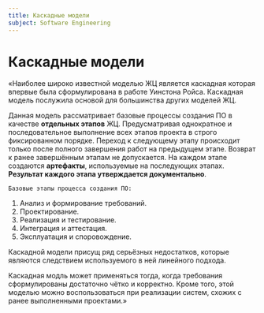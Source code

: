 ```yaml
---
title: Каскадные модели
subject: Software Engineering
---
```


# Каскадные модели

«Наиболее широко известной моделью ЖЦ является каскадная которая впервые была сформулирована в работе Уинстона Ройса. Каскадная модель послужила основой для большинства других моделей ЖЦ. 

Данная модель рассматривает базовые процессы создания ПО в качестве **отдельных этапов** ЖЦ. Предусматривая однократное и последовательное выполнение всех этапов проекта в строго фиксированном порядке. Переход к следующему этапу происходит только после полного завершения работ на предыдущем этапе.  Возврат к ранее завершённым этапам не допускается. На каждом этапе создаются **артефакты**, используемые на последующих этапах. **Результат каждого этапа утверждается документально**.

`Базовые этапы процесса создания ПО:`

1. Анализ и формирование требований.
2. Проектирование.
3. Реализация и тестирование.
4. Интеграция и аттестация.
5. Эксплуатация и споровождение.

Каскадной модели присущ ряд серьёзных недостатков, которые являются следствием используемого в ней линейного подхода.

Каскадная модль может применяться тогда, когда требования сформулированы достаточно чётко и корректно. Кроме того, этой моделью можно воспользоваться при реализации систем, схожих с ранее выполненными проектами.»